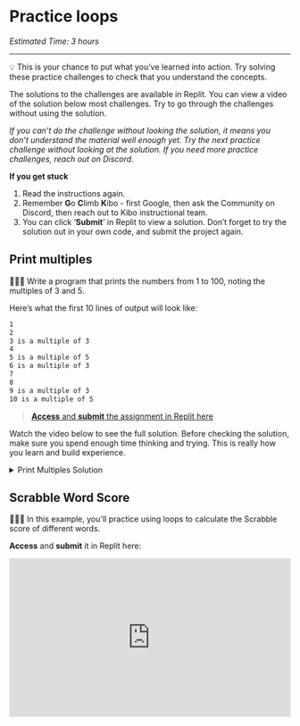 # Practice loops

_Estimated Time: 3 hours_

---

<aside>

💡 This is your chance to put what you’ve learned into action. Try solving these practice challenges to check that you understand the concepts.

</aside>

The solutions to the challenges are available in Replit. You can view a video of the solution below most challenges. Try to go through the challenges without using the solution.

_If you can’t do the challenge without looking the solution, it means you don’t understand the material well enough yet. Try the next practice challenge without looking at the solution. If you need more practice challenges, reach out on Discord._

**If you get stuck**

1. Read the instructions again.
2. Remember **G**o **C**limb **K**ibo - first Google, then ask the Community on Discord, then reach out to Kibo instructional team.
3. You can click ‘**Submit**’ in Replit to view a solution. Don’t forget to try the solution out in your own code, and submit the project again.

## Print multiples

👩🏿‍💻 Write a program that prints the numbers from 1 to 100, noting the multiples of 3 and 5.

Here’s what the first 10 lines of output will look like:

```txt
1
2
3 is a multiple of 3
4
5 is a multiple of 5
6 is a multiple of 3
7
8
9 is a multiple of 3
10 is a multiple of 5
```

> [**Access** and **submit** the assignment in Replit here](https://replit.com/team/kibo-fpwp5/P31-Print-Multiples)

Watch the video below to see the full solution. Before checking the solution, make sure you spend enough time thinking and trying. This is really how you learn and build experience.

<details><summary>Print Multiples Solution</summary>

[https://www.loom.com/embed/ab9c0184aaee4f3a9b05a7e66fef46ff](https://www.loom.com/embed/ab9c0184aaee4f3a9b05a7e66fef46ff)

</details>

## Scrabble Word Score

👩🏿‍💻 In this example, you'll practice using loops to calculate the Scrabble score of different words.

**Access** and **submit** it in Replit here: <div style="position: relative; padding-bottom: 56.25%; height: 0;"><iframe src="https://replit.com/team/kibo-fpwp6/P32-Scrabble-Word-Score" frameborder="0" webkitallowfullscreen mozallowfullscreen allowfullscreen style="position: absolute; top: 0; left: 0; width: 100%; height: 100%;"></iframe></div>
